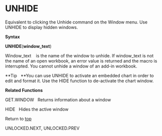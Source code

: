UNHIDE
======

Equivalent to clicking the Unhide command on the Window menu. Use UNHIDE
to display hidden windows.

**Syntax**

**UNHIDE**(**window\_text**)

Window\_text    is the name of the window to unhide. If window\_text is
not the name of an open workbook, an error value is returned and the
macro is interrupted. You cannot unhide a window of an add-in workbook.

**Tip   **You can use UNHIDE to activate an embedded chart in order to
edit and format it. Use the HIDE function to de-activate the chart
window.

**Related Functions**

GET.WINDOW   Returns information about a window

HIDE   Hides the active window

Return to [top](#T)

UNLOCKED.NEXT, UNLOCKED.PREV
